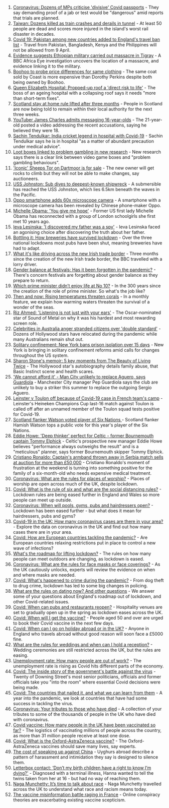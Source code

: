 1. [Coronavirus: Dozens of MPs criticise 'divisive' Covid passports](https://www.bbc.co.uk/news/uk-politics-56605598) - They say demanding proof of a jab or test would be "dangerous" amid reports that trials are planned.
2. [Taiwan: Dozens killed as train crashes and derails in tunnel](https://www.bbc.co.uk/news/world-asia-56612248) - At least 50 people are dead and scores more injured in the island's worst rail disaster in decades.
3. [Covid 19: Pakistan among new countries added to England's travel ban list](https://www.bbc.co.uk/news/uk-56614950) - Travel from Pakistan, Bangladesh, Kenya and the Philippines will not be allowed from 9 April.
4. [Evidence suggests Ethiopian military carried out massacre in Tigray](https://www.bbc.co.uk/news/world-africa-56603022) - A BBC Africa Eye investigation uncovers the location of a massacre, and evidence linking it to the military.
5. [Boohoo to probe price differences for same clothing](https://www.bbc.co.uk/news/business-56506859) - The same coat sold by Coast is more expensive than Dorothy Perkins despite both being owned by Boohoo.
6. [Queen Elizabeth Hospital: Propped-up roof a 'direct risk to life'](https://www.bbc.co.uk/news/uk-england-norfolk-56603933) - The boss of an ageing hospital with a collapsing roof says it needs "more than short-term fixes".
7. [Scotland stay at home rule lifted after three months](https://www.bbc.co.uk/news/uk-scotland-56609154) - People in Scotland are now being told to remain within their local authority for the next three weeks.
8. [YouTuber James Charles admits messaging 16-year-olds](https://www.bbc.co.uk/news/world-us-canada-56611614) - The 21-year-old posted a video addressing the recent accusations, saying he believed they were 18.
9. [Sachin Tendulkar: India cricket legend in hospital with Covid-19](https://www.bbc.co.uk/news/world-asia-india-56613391) - Sachin Tendulkar says he is in hospital "as a matter of abundant precaution under medical advice".
10. [Loot boxes linked to problem gambling in new research](https://www.bbc.co.uk/news/technology-56614281) - New research says there is a clear link between video game boxes and "problem gambling behaviours".
11. ['Iconic' Sheeps Tor on Dartmoor is for sale](https://www.bbc.co.uk/news/uk-england-devon-56604580) - The new owner will get rocks to climb but they will not be able to make changes, say auctioneers.
12. [USS Johnston: Sub dives to deepest-known shipwreck](https://www.bbc.co.uk/news/science-environment-56608713) - A submersible has reached the USS Johnston, which lies 6.5km beneath the waves in the Pacific.
13. [Oppo smartphone adds 60x microscope camera](https://www.bbc.co.uk/news/technology-56616569) - A smartphone with a microscope camera has been revealed by Chinese phone-maker Oppo.
14. [Michelle Obama: 'You give me hope'](https://www.bbc.co.uk/news/uk-56608314) - Former US first lady Michelle Obama has reconnected with a group of London schoolgirls she first met 10 years ago.
15. [Ieva Lesinska: 'I discovered my father was a spy'](https://www.bbc.co.uk/news/world-56603747) - Ieva Lesinska faced an agonising choice after discovering the truth about her father.
16. [Bottling it: How breweries have survived lockdown](https://www.bbc.co.uk/news/uk-56606750) - Over the three national lockdowns most pubs have been shut, meaning breweries have had to adapt.
17. [What it's like driving across the new Irish trade border](https://www.bbc.co.uk/news/uk-northern-ireland-56606751) - Three months since the creation of the new Irish trade border, the BBC travelled with a lorry driver.
18. [Gender balance at festivals: Has it been forgotten in the pandemic?](https://www.bbc.co.uk/news/newsbeat-56591249) - There's concern festivals are forgetting about gender balance as they prepare to return.
19. [Which prime minister didn’t enjoy life at No 10?](https://www.bbc.co.uk/news/uk-politics-56603916) - In the 300 years since the creation of the role of prime minister. So what's the job like?
20. [Then and now: Rising temperatures threaten corals](https://www.bbc.co.uk/news/science-environment-56567237) - In a monthly feature, we explain how warming waters threaten the survival of a wonder of the seas.
21. [Riz Ahmed: 'Listening is not just with your ears'](https://www.bbc.co.uk/news/entertainment-arts-55674317) - The Oscar-nominated star of Sound of Metal on why it was his hardest and most rewarding screen role.
22. [Celebrities in Australia anger stranded citizens over 'double standard'](https://www.bbc.co.uk/news/world-australia-55851074) - Dozens of Hollywood stars have relocated during the pandemic while many Australians remain shut out.
23. [Solitary confinement: New York bans prison isolation over 15 days](https://www.bbc.co.uk/news/world-us-canada-56596837) - New York is bringing in solitary confinement reforms amid calls for changes throughout the US system.
24. [Sharon Stone's memoir: 5 key moments from The Beauty of Living Twice](https://www.bbc.co.uk/news/entertainment-arts-56587796) - The Hollywood star's autobiography details family abuse, that Basic Instinct scene and health scares.
25. ['We cannot afford it' - Man City unlikely to replace Aguero, says Guardiola](https://www.bbc.co.uk/sport/football/56614329) - Manchester City manager Pep Guardiola says the club are unlikely to buy a striker this summer to replace the outgoing Sergio Aguero.
26. [Leinster v Toulon off because of Covid-19 case in French team's camp](https://www.bbc.co.uk/sport/rugby-union/56616449) - Leinster's Heineken Champions Cup last-16 match against Toulon is called off after an unnamed member of the Toulon squad tests positive for Covid-19.
27. [Scotland flanker Watson voted player of Six Nations ](https://www.bbc.co.uk/sport/rugby-union/56616605) - Scotland flanker Hamish Watson tops a public vote for this year's player of the Six Nations.
28. [Eddie Howe: 'Deep thinker' perfect for Celtic - former Bournemouth captain Tommy Elphick](https://www.bbc.co.uk/sport/football/56615307) - Celtic's prospective new manager Eddie Howe believes "performance always outweighs the result" and is a "meticulous" planner, says former Bournemouth skipper Tommy Elphick.
29. [Cristiano Ronaldo: Captain's armband thrown away in Serbia match sells at auction for more than £50,000](https://www.bbc.co.uk/sport/football/56615501) - Cristiano Ronaldo's moment of frustration at the weekend is turning into something positive for the family of a six-month-old who needs expensive medical treatment.
30. [Coronavirus: What are the rules for places of worship?](https://www.bbc.co.uk/news/explainers-53219921) - Places of worship are open across much of the UK, despite lockdown.
31. [Covid: What is the rule of six and what are the social distancing rules?](https://www.bbc.co.uk/news/uk-51506729) - Lockdown rules are being eased further in England and Wales so more people can meet up outside.
32. [Coronavirus: When will pools, gyms, pubs and hairdressers open?](https://www.bbc.co.uk/news/explainers-53349989) - Lockdown has been eased further - but what does it mean for hairdressers, pubs and gyms?
33. [Covid-19 in the UK: How many coronavirus cases are there in your area?](https://www.bbc.co.uk/news/uk-51768274) - Explore the data on coronavirus in the UK and find out how many cases there are in your area.
34. [Covid: How are European countries tackling the pandemic?](https://www.bbc.co.uk/news/explainers-53640249) - Are European countries relaxing restrictions put in place to control a new wave of infections?
35. [What's the roadmap for lifting lockdown?](https://www.bbc.co.uk/news/explainers-52530518) - The rules on how many people can meet outdoors are changing, as lockdown is eased.
36. [Coronavirus: What are the rules for face masks or face coverings?](https://www.bbc.co.uk/news/health-51205344) - As the UK cautiously unlocks, experts will review the evidence on when and where masks are needed.
37. [Covid: What's happened to crime during the pandemic?](https://www.bbc.co.uk/news/56463680) - From dog theft to drug crime, lockdown has led to some big changes in policing.
38. [What are the rules on dating now? And other questions](https://www.bbc.co.uk/news/world-asia-china-51176409) - We answer some of your questions about England's roadmap out of lockdown, and other Covid-related issues.
39. [Covid: When can pubs and restaurants reopen?](https://www.bbc.co.uk/news/business-52977388) - Hospitality venues are set to gradually open up in the spring as lockdown eases across the UK.
40. [Covid: When will I get the vaccine?](https://www.bbc.co.uk/news/health-55045639) - People aged 50 and over are urged to book their Covid vaccine in the next few days.
41. [Covid: When can I go on holiday abroad or in the UK?](https://www.bbc.co.uk/news/explainers-52646738) - Anyone in England who travels abroad without good reason will soon face a £5000 fine.
42. [What are the rules for weddings and when can I hold a reception?](https://www.bbc.co.uk/news/explainers-52811509) - Wedding ceremonies are still restricted across the UK, but the rules are easing.
43. [Unemployment rate: How many people are out of work?](https://www.bbc.co.uk/news/business-52660591) - The unemployment rate is rising as Covid hits different parts of the economy.
44. [Covid: The inside story of the government's battle against the virus](https://www.bbc.co.uk/news/uk-politics-56361599) - Twenty of Downing Street's most senior politicians, officials and former officials take you "into the room" where essential Covid decisions were being made.
45. [Covid: The countries that nailed it, and what we can learn from them](https://www.bbc.co.uk/news/uk-56455030) - A year into the pandemic, we look at countries that have had some success in tackling the virus.
46. [Coronavirus: Your tributes to those who have died](https://www.bbc.co.uk/news/uk-52676411) - A collection of your tributes to some of the thousands of people in the UK who have died with coronavirus.
47. [Covid vaccine: How many people in the UK have been vaccinated so far?](https://www.bbc.co.uk/news/health-55274833) - The logistics of vaccinating millions of people across the country, as more than 31 million people receive at least one dose.
48. [Covid: What is the Oxford-AstraZeneca vaccine?](https://www.bbc.co.uk/news/health-55302595) - The Oxford-AstraZeneca vaccines should save many lives, say experts.
49. [The cost of speaking up against China](https://www.bbc.co.uk/news/world-asia-china-56563449) - Uyghurs abroad describe a pattern of harassment and intimidation they say is designed to silence them.
50. [Letterbox contact: ‘Don’t my birth children have a right to know I’m dying?'](https://www.bbc.co.uk/news/stories-56576285) - Diagnosed with a terminal illness, Hanna wanted to tell the twins taken from her at 16 - but had no way of reaching them.
51. [Naga Munchetty: It’s time to talk about race](https://www.bbc.co.uk/news/stories-56253480) - Naga Munchetty travelled across the UK to understand what race and racism means today.
52. [The vaccine misinformation battle raging in France](https://www.bbc.co.uk/news/blogs-trending-56526265) - Online conspiracy theories are exacerbating existing vaccine scepticism.
